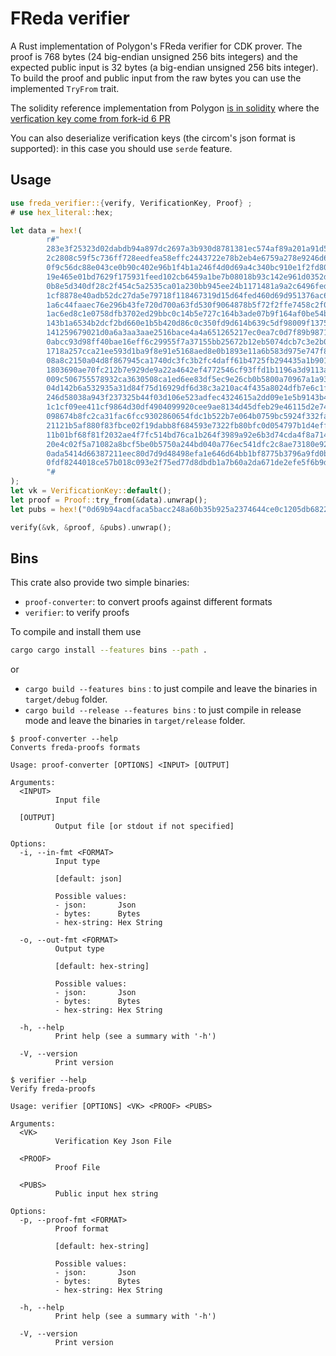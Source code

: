 # FReda verifier

A Rust implementation of Polygon's FReda verifier for CDK prover. The proof is 768 bytes (24 big-endian
unsigned 256 bits integers) and the expected public input is 32 bytes (a big-endian unsigned 256 bits integer).
To build the proof and public input from the raw bytes you can use the implemented `TryFrom` trait.

The solidity reference implementation from Polygon
[is in solidity](https://github.com/0xPolygon/cdk-validium-contracts/blob/cecd53e0b1e39cd9df1a79215eedbbb636b4e0a7/contracts/verifiers/FredaVerifier.sol)
where the [verfication key come from fork-id 6 PR](https://github.com/0xPolygon/cdk-validium-contracts/compare/v0.0.1...v0.0.2#diff-464c9f4dd9c1b875ceb2aace2024dd3ef9dfea0d4b30e9ef8cf9ca3c743671f2R51)

You can also deserialize verification keys (the circom's json format is supported): in this case you should
use `serde` feature.

## Usage

```rust
use freda_verifier::{verify, VerificationKey, Proof} ;
# use hex_literal::hex;

let data = hex!(
        r#"
        283e3f25323d02dabdb94a897dc2697a3b930d8781381ec574af89a201a91d5a
        2c2808c59f5c736ff728eedfea58effc2443722e78b2eb4e6759a278e9246d60
        0f9c56dc88e043ce0b90c402e96b1f4b1a246f4d0d69a4c340bc910e1f2fd805
        19e465e01bd7629f175931feed102cb6459a1be7b08018b93c142e961d0352d8
        0b8e5d340df28c2f454c5a2535ca01a230bb945ee24b1171481a9a2c6496fed6
        1cf8878e40adb52dc27da5e79718f118467319d15d64fed460d69d951376ac63
        1a6c44faaec76e296b43fe720d700a63fd530f9064878b5f72f2ffe7458c2f03
        1ac6ed8c1e0758dfb3702ed29bbc0c14b5e727c164b3ade07b9f164af0be54b0
        143b1a6534b2dcf2bd660e1b5b420d86c0c350fd9d614b639c5df98009f1375e
        141259679021d0a6a3aa3aae2516bace4a4a651265217ec0ea7c0d7f89b98710
        0abcc93d98ff40bae16eff6c29955f7a37155bb25672b12eb5074dcb7c3e2b00
        1718a257cca21ee593d1ba9f8e91e5168aed8e0b1893e11a6b583d975e747f80
        08a8c2150a04d8f867945ca1740dc3fc3b2fc4daff61b4725fb294435a1b9010
        1803690ae70fc212b7e929de9a22a4642ef4772546cf93ffd1b1196a3d9113a3
        009c506755578932ca3630508ca1ed6ee83df5ec9e26cb0b5800a70967a1a93a
        04d142b6a532935a31d84f75d16929df6d38c3a210ac4f435a8024dfb7e6c1f3
        246d58038a943f237325b44f03d106e523adfec4324615a2dd09e1e5b9143b41
        1c1cf09ee411cf9864d30df4904099920cee9ae8134d45dfeb29e46115d2e740
        098674b8fc2ca31fac6fcc9302860654fdc1b522b7e064b0759bc5924f332fa9
        21121b5af880f83fbce02f19dabb8f684593e7322fb80bfc0d054797b1d4eff4
        11b01bf68f81f2032ae4f7fc514bd76ca1b264f3989a92e6b3d74cda4f8a7149
        20e4c02f5a71082a8bcf5be0b5750a244bd040a776ec541dfc2c8ae73180e924
        0ada5414d66387211eec80d7d9d48498efa1e646d64bb1bf8775b3796a9fd0bf
        0fdf8244018ce57b018c093e2f75ed77d8dbdb1a7b60a2da671de2efe5f6b9d7
        "#
);
let vk = VerificationKey::default();
let proof = Proof::try_from(&data).unwrap();
let pubs = hex!("0d69b94acdfaca5bacc248a60b35b925a2374644ce0c1205db68228c8921d9d9").into();

verify(&vk, &proof, &pubs).unwrap();
```

## Bins

This crate also provide two simple binaries:

- `proof-converter`: to convert proofs against different formats
- `verifier`: to verify proofs

To compile and install them use

```sh
cargo cargo install --features bins --path .
```

or

- `cargo build --features bins` : to just compile and leave the binaries in
`target/debug` folder.
- `cargo build --release --features bins` : to just compile in release mode
and leave the binaries in `target/release` folder.

```text
$ proof-converter --help
Converts freda-proofs formats

Usage: proof-converter [OPTIONS] <INPUT> [OUTPUT]

Arguments:
  <INPUT>
          Input file

  [OUTPUT]
          Output file [or stdout if not specified]

Options:
  -i, --in-fmt <FORMAT>
          Input type
          
          [default: json]

          Possible values:
          - json:       Json
          - bytes:      Bytes
          - hex-string: Hex String

  -o, --out-fmt <FORMAT>
          Output type
          
          [default: hex-string]

          Possible values:
          - json:       Json
          - bytes:      Bytes
          - hex-string: Hex String

  -h, --help
          Print help (see a summary with '-h')

  -V, --version
          Print version
```

```text
$ verifier --help
Verify freda-proofs

Usage: verifier [OPTIONS] <VK> <PROOF> <PUBS>

Arguments:
  <VK>
          Verification Key Json File

  <PROOF>
          Proof File

  <PUBS>
          Public input hex string

Options:
  -p, --proof-fmt <FORMAT>
          Proof format
          
          [default: hex-string]

          Possible values:
          - json:       Json
          - bytes:      Bytes
          - hex-string: Hex String

  -h, --help
          Print help (see a summary with '-h')

  -V, --version
          Print version
```